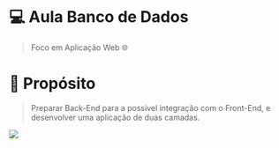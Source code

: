 # 💻 **Aula Banco de Dados**

> Foco em Aplicação Web 🌐

# 🚀 **Propósito**

> Preparar Back-End para a possivel integração com o Front-End, e desenvolver uma aplicação de duas camadas.

<img src="https://cdn.dribbble.com/users/2401141/screenshots/5487982/developers-gif-showcase.gif">